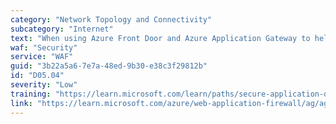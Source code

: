 ```yaml
---
category: "Network Topology and Connectivity"
subcategory: "Internet"
text: "When using Azure Front Door and Azure Application Gateway to help protect HTTP/S apps, use WAF policies in Azure Front Door. Lock down Azure Application Gateway to receive traffic only from Azure Front Door."
waf: "Security"
service: "WAF"
guid: "3b22a5a6-7e7a-48ed-9b30-e38c3f29812b"
id: "D05.04"
severity: "Low"
training: "https://learn.microsoft.com/learn/paths/secure-application-delivery/"
link: "https://learn.microsoft.com/azure/web-application-firewall/ag/ag-overview"
---
```

